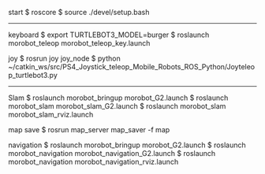 start
$ roscore
$ source ./devel/setup.bash

-----------------------------------------------------------------------
keyboard
$ export TURTLEBOT3_MODEL=burger
$ roslaunch morobot_teleop morobot_teleop_key.launch

joy
$ rosrun joy joy_node
$ python ~/catkin_ws/src/PS4_Joystick_teleop_Mobile_Robots_ROS_Python/Joyteleop_turtlebot3.py

-----------------------------------------------------------------------

Slam
$ roslaunch morobot_bringup morobot_G2.launch
$ roslaunch morobot_slam morobot_slam_G2.launch
$ roslaunch morobot_slam morobot_slam_rviz.launch

map save
$ rosrun map_server map_saver -f map

navigation
$ roslaunch morobot_bringup morobot_G2.launch
$ roslaunch morobot_navigation morobot_navigation_G2.launch
$ roslaunch morobot_navigation morobot_navigation_rviz.launch


